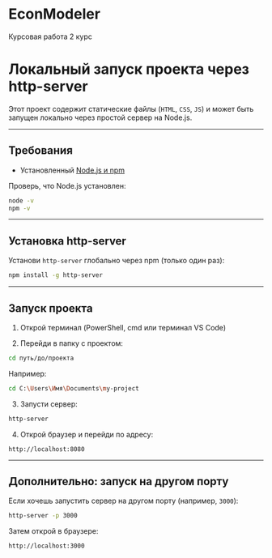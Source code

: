 # EconModeler
Курсовая работа 2 курс


# Локальный запуск проекта через http-server

Этот проект содержит статические файлы (`HTML`, `CSS`, `JS`) и может быть запущен локально через простой сервер на Node.js.

---

## Требования

- Установленный [Node.js и npm](https://nodejs.org/)

Проверь, что Node.js установлен:

```bash
node -v
npm -v
```

---

## Установка http-server

Установи `http-server` глобально через npm (только один раз):

```bash
npm install -g http-server
```

---

## Запуск проекта

1. Открой терминал (PowerShell, cmd или терминал VS Code)

2. Перейди в папку с проектом:

```bash
cd путь/до/проекта
```

Например:

```bash
cd C:\Users\Имя\Documents\my-project
```

3. Запусти сервер:

```bash
http-server
```

4. Открой браузер и перейди по адресу:

```
http://localhost:8080
```

---

## Дополнительно: запуск на другом порту

Если хочешь запустить сервер на другом порту (например, `3000`):

```bash
http-server -p 3000
```

Затем открой в браузере:

```
http://localhost:3000
```
